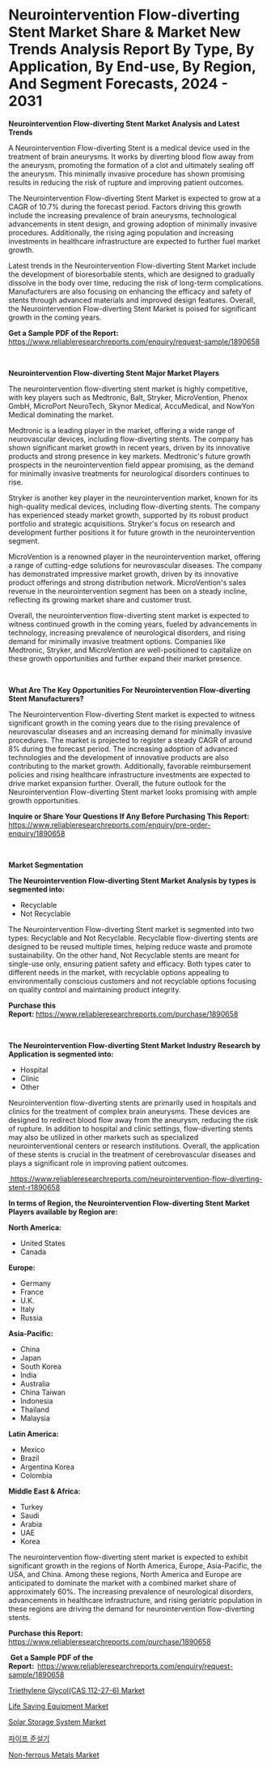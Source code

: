 <p><h1>Neurointervention Flow-diverting Stent Market Share & Market New Trends Analysis Report By Type, By Application, By End-use, By Region, And Segment Forecasts, 2024 - 2031</h1></p><p><strong>Neurointervention Flow-diverting Stent Market Analysis and Latest Trends</strong></p>
<p><p>A Neurointervention Flow-diverting Stent is a medical device used in the treatment of brain aneurysms. It works by diverting blood flow away from the aneurysm, promoting the formation of a clot and ultimately sealing off the aneurysm. This minimally invasive procedure has shown promising results in reducing the risk of rupture and improving patient outcomes.</p><p>The Neurointervention Flow-diverting Stent Market is expected to grow at a CAGR of 10.7% during the forecast period. Factors driving this growth include the increasing prevalence of brain aneurysms, technological advancements in stent design, and growing adoption of minimally invasive procedures. Additionally, the rising aging population and increasing investments in healthcare infrastructure are expected to further fuel market growth.</p><p>Latest trends in the Neurointervention Flow-diverting Stent Market include the development of bioresorbable stents, which are designed to gradually dissolve in the body over time, reducing the risk of long-term complications. Manufacturers are also focusing on enhancing the efficacy and safety of stents through advanced materials and improved design features. Overall, the Neurointervention Flow-diverting Stent Market is poised for significant growth in the coming years.</p></p>
<p><strong>Get a Sample PDF of the Report:&nbsp;</strong> <a href="https://www.reliableresearchreports.com/enquiry/request-sample/1890658">https://www.reliableresearchreports.com/enquiry/request-sample/1890658</a></p>
<p>&nbsp;</p>
<p><strong>Neurointervention Flow-diverting Stent Major Market Players</strong></p>
<p><p>The neurointervention flow-diverting stent market is highly competitive, with key players such as Medtronic, Balt, Stryker, MicroVention, Phenox GmbH, MicroPort NeuroTech, Skynor Medical, AccuMedical, and NowYon Medical dominating the market.</p><p>Medtronic is a leading player in the market, offering a wide range of neurovascular devices, including flow-diverting stents. The company has shown significant market growth in recent years, driven by its innovative products and strong presence in key markets. Medtronic's future growth prospects in the neurointervention field appear promising, as the demand for minimally invasive treatments for neurological disorders continues to rise.</p><p>Stryker is another key player in the neurointervention market, known for its high-quality medical devices, including flow-diverting stents. The company has experienced steady market growth, supported by its robust product portfolio and strategic acquisitions. Stryker's focus on research and development further positions it for future growth in the neurointervention segment.</p><p>MicroVention is a renowned player in the neurointervention market, offering a range of cutting-edge solutions for neurovascular diseases. The company has demonstrated impressive market growth, driven by its innovative product offerings and strong distribution network. MicroVention's sales revenue in the neurointervention segment has been on a steady incline, reflecting its growing market share and customer trust.</p><p>Overall, the neurointervention flow-diverting stent market is expected to witness continued growth in the coming years, fueled by advancements in technology, increasing prevalence of neurological disorders, and rising demand for minimally invasive treatment options. Companies like Medtronic, Stryker, and MicroVention are well-positioned to capitalize on these growth opportunities and further expand their market presence.</p></p>
<p>&nbsp;</p>
<p><strong>What Are The Key Opportunities For Neurointervention Flow-diverting Stent Manufacturers?</strong></p>
<p><p>The Neurointervention Flow-diverting Stent market is expected to witness significant growth in the coming years due to the rising prevalence of neurovascular diseases and an increasing demand for minimally invasive procedures. The market is projected to register a steady CAGR of around 8% during the forecast period. The increasing adoption of advanced technologies and the development of innovative products are also contributing to the market growth. Additionally, favorable reimbursement policies and rising healthcare infrastructure investments are expected to drive market expansion further. Overall, the future outlook for the Neurointervention Flow-diverting Stent market looks promising with ample growth opportunities.</p></p>
<p><strong>Inquire or Share Your Questions If Any Before Purchasing This Report:</strong> <a href="https://www.reliableresearchreports.com/enquiry/pre-order-enquiry/1890658">https://www.reliableresearchreports.com/enquiry/pre-order-enquiry/1890658</a></p>
<p>&nbsp;</p>
<p><strong>Market Segmentation</strong></p>
<p><strong>The Neurointervention Flow-diverting Stent Market Analysis by types is segmented into:</strong></p>
<p><ul><li>Recyclable</li><li>Not Recyclable</li></ul></p>
<p><p>The Neurointervention Flow-diverting Stent market is segmented into two types: Recyclable and Not Recyclable. Recyclable flow-diverting stents are designed to be reused multiple times, helping reduce waste and promote sustainability. On the other hand, Not Recyclable stents are meant for single-use only, ensuring patient safety and efficacy. Both types cater to different needs in the market, with recyclable options appealing to environmentally conscious customers and not recyclable options focusing on quality control and maintaining product integrity.</p></p>
<p><strong>Purchase this Report:&nbsp;</strong><a href="https://www.reliableresearchreports.com/purchase/1890658">https://www.reliableresearchreports.com/purchase/1890658</a></p>
<p>&nbsp;</p>
<p><strong>The Neurointervention Flow-diverting Stent Market Industry Research by Application is segmented into:</strong></p>
<p><ul><li>Hospital</li><li>Clinic</li><li>Other</li></ul></p>
<p><p>Neurointervention flow-diverting stents are primarily used in hospitals and clinics for the treatment of complex brain aneurysms. These devices are designed to redirect blood flow away from the aneurysm, reducing the risk of rupture. In addition to hospital and clinic settings, flow-diverting stents may also be utilized in other markets such as specialized neurointerventional centers or research institutions. Overall, the application of these stents is crucial in the treatment of cerebrovascular diseases and plays a significant role in improving patient outcomes.</p></p>
<p><a href="https://www.reliableresearchreports.com/neurointervention-flow-diverting-stent-r1890658">&nbsp;https://www.reliableresearchreports.com/neurointervention-flow-diverting-stent-r1890658</a></p>
<p><strong>In terms of Region, the Neurointervention Flow-diverting Stent Market Players available by Region are:</strong></p>
<p>
    <p> <strong> North America: </strong>
        <ul>
            <li>United States</li>
            <li>Canada</li>
        </ul>
        </p> 
    <p> <strong> Europe: </strong>
        <ul>
            <li>Germany</li>
            <li>France</li>
            <li>U.K.</li>
            <li>Italy</li>
            <li>Russia</li>
        </ul>
        </p> 
    <p> <strong> Asia-Pacific: </strong>
        <ul>
            <li>China</li>
            <li>Japan</li>
            <li>South Korea</li>
            <li>India</li>
            <li>Australia</li>
            <li>China Taiwan</li>
            <li>Indonesia</li>
            <li>Thailand</li>
            <li>Malaysia</li>
        </ul>
        </p> 
    <p> <strong> Latin America: </strong>
        <ul>
            <li>Mexico</li>
            <li>Brazil</li>
            <li>Argentina Korea</li>
            <li>Colombia</li>
        </ul>
        </p> 
    <p> <strong> Middle East & Africa: </strong>
        <ul>
            <li>Turkey</li>
            <li>Saudi</li>
            <li>Arabia</li>
            <li>UAE</li>
            <li>Korea</li>
        </ul>
    </p>
    </p>
<p><p>The neurointervention flow-diverting stent market is expected to exhibit significant growth in the regions of North America, Europe, Asia-Pacific, the USA, and China. Among these regions, North America and Europe are anticipated to dominate the market with a combined market share of approximately 60%. The increasing prevalence of neurological disorders, advancements in healthcare infrastructure, and rising geriatric population in these regions are driving the demand for neurointervention flow-diverting stents.</p></p>
<p><strong>Purchase this Report: </strong><a href="https://www.reliableresearchreports.com/purchase/1890658">https://www.reliableresearchreports.com/purchase/1890658</a></p>
<p>&nbsp;<strong>Get a Sample PDF of the Report:&nbsp;&nbsp;</strong><a href="https://www.reliableresearchreports.com/enquiry/request-sample/1890658">https://www.reliableresearchreports.com/enquiry/request-sample/1890658</a></p>
<p><strong></strong></p>
<p><p><a href="https://issuu.com/reportprime-2/docs/triethylene-glycolcas-112-27-6-market-size-2030.pp">Triethylene Glycol(CAS 112-27-6) Market</a></p><p><a href="https://www.linkedin.com/pulse/life-saving-equipment-market-report-reveals-latest-trends-k7wze">Life Saving Equipment Market</a></p><p><a href="https://www.linkedin.com/pulse/solar-storage-system-market-analysis-sze-forecasted-period-oorhe">Solar Storage System Market</a></p><p><a href="https://github.com/GabrielBlanda5656/Market-Research-Report-List-1/blob/main/603541247642.md">파이프 준설기</a></p><p><a href="https://issuu.com/reportprime-2/docs/non-ferrous-metals-market-size-2030.pptx">Non-ferrous Metals Market</a></p></p>